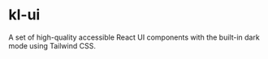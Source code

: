 # kl-ui
A set of high-quality accessible React UI components with the built-in dark mode using Tailwind CSS. 
